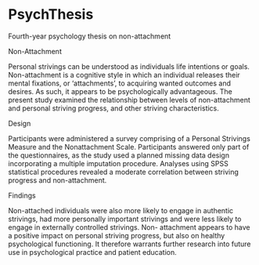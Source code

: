 # PsychThesis
Fourth-year psychology thesis on non-attachment

Non-Attachment

Personal strivings can be understood as individuals life intentions or goals. Non-attachment is a 
cognitive style in which an individual releases their mental fixations, or ‘attachments’, to acquiring wanted 
outcomes and desires. As such, it appears to be psychologically advantageous. The present study examined the 
relationship between levels of non-attachment and personal striving progress, and other striving characteristics. 

Design

Participants were administered a survey comprising of a Personal Strivings Measure and the
Nonattachment Scale. Participants answered only part of the questionnaires, as the study used
a planned missing data design incorporating a multiple imputation procedure. Analyses using SPSS statistical procedures
revealed a moderate correlation between striving progress and non-attachment. 

Findings

Non-attached individuals were also more likely to engage in authentic strivings, had more personally
important strivings and were less likely to engage in externally controlled strivings. Non-
attachment appears to have a positive impact on personal striving progress, but also on
healthy psychological functioning. It therefore warrants further research into future use in
psychological practice and patient education.

